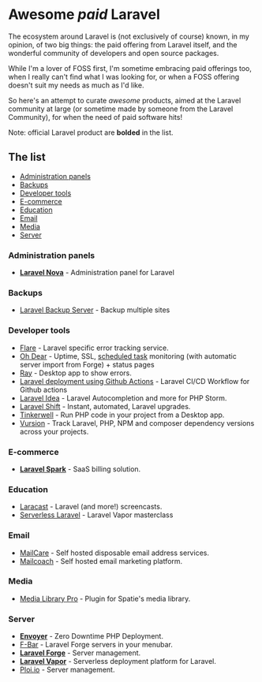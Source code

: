 # Awesome _paid_ Laravel

The ecosystem around Laravel is (not exclusively of course) known, in my opinion, of two big things: the paid offering from Laravel itself, and the wonderful community of developers and open source packages.

While I'm a lover of FOSS first, I'm sometime embracing paid offerings too, when I really can't find what I was looking for, or when a FOSS offering doesn't suit my needs as much as I'd like.

So here's an attempt to curate _awesome_ products, aimed at the Laravel community at large (or sometime made by someone from the Laravel Community), for when the need of paid software hits!

Note: official Laravel product are **bolded** in the list.

## The list

- [Administration panels](#administration-panels)
- [Backups](#backups)
- [Developer tools](#developer-tools)
- [E-commerce](#e-commerce)
- [Education](#education)
- [Email](#email)
- [Media](#media)
- [Server](#server)

### Administration panels
- **[Laravel Nova](https://nova.laravel.com/)** - Administration panel for Laravel

### Backups

- [Laravel Backup Server](https://spatie.be/products/laravel-backup-server) - Backup multiple sites

### Developer tools

- [Flare](https://flareapp.io/) - Laravel specific error tracking service.
- [Oh Dear](https://ohdear.app/) - Uptime, SSL, [scheduled task](https://github.com/spatie/laravel-schedule-monitor) monitoring (with automatic server import from Forge) + status pages 
- [Ray](https://myray.app/) - Desktop app to show errors.
- [Laravel deployment using Github Actions](https://sjorso.com/laravel-deployment-using-github-actions) - Laravel CI/CD Workflow for Github actions
- [Laravel Idea](https://laravel-idea.com/) - Laravel Autocompletion and more for PHP Storm.
- [Laravel Shift](https://laravelshift.com/) - Instant, automated, Laravel upgrades.
- [Tinkerwell](https://tinkerwell.app/) - Run PHP code in your project from a Desktop app.
- [Vursion](https://vursion.io/) - Track Laravel, PHP, NPM and composer dependency versions across your projects.

### E-commerce

- **[Laravel Spark](https://spark.laravel.com/)** - SaaS billing solution.

### Education

- [Laracast](https://laracasts.com/) - Laravel (and more!) screencasts.
- [Serverless Laravel](https://serverlesslaravelcourse.com) - Laravel Vapor masterclass

### Email

- [MailCare](https://mailcare.io/) - Self hosted disposable email address services.
- [Mailcoach](https://mailcoach.app/) - Self hosted email marketing platform.

### Media

- [Media Library Pro](https://medialibrary.pro/) - Plugin for Spatie's media library.

### Server

- **[Envoyer](https://envoyer.io/)** - Zero Downtime PHP Deployment.
- [F-Bar](https://laravel-forge-menubar.com/) - Laravel Forge servers in your menubar.
- **[Laravel Forge](https://forge.laravel.com)** - Server management.
- **[Laravel Vapor](https://vapor.laravel.com/)** - Serverless deployment platform for Laravel.
- [Ploi.io](https://ploi.io/) - Server management.
